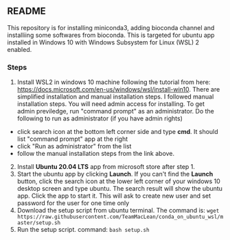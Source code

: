 ## README

This repository is for installing miniconda3, adding bioconda channel and installiing some softwares from bioconda. This is targeted for ubuntu app installed in Windows 10 with Windows Subsystem for Linux (WSL) 2 enabled.

### Steps

1) Install WSL2 in windows 10 machine following the tutorial from here: https://docs.microsoft.com/en-us/windows/wsl/install-win10. 
There are simplified installation and manual installation steps. I followed manual installation steps. You will need admin access for installing. To get admin previledge, run "command prompt" as an administrator. Do the following to run as administrator (if you have admin rights)
  - click search icon at the bottom left corner side and type **cmd**. It should list "command prompt" app at the right
  - click "Run as administrator" from the list
  - follow the manual installation steps from the link above.
2) Install **Ubuntu 20.04 LTS** app from microsoft store after step 1.
3) Start the ubuntu app by clicking **Launch**. If you can't find the **Launch** button, click the search icon at the lower left corner of your windows 10 desktop screen and type ubuntu. The search result will show the ubuntu app. Click the app to start it. This will ask to create new user and set password for the user for one time only
4) Download the setup script from ubuntu terminal. The command is: 
```wget  https://raw.githubusercontent.com/TeamMacLean/conda_on_ubuntu_wsl/master/setup.sh```
5) Run the setup script. command: 
```bash setup.sh```
